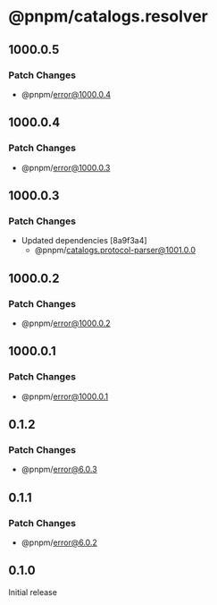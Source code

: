 # @pnpm/catalogs.resolver

## 1000.0.5

### Patch Changes

- @pnpm/error@1000.0.4

## 1000.0.4

### Patch Changes

- @pnpm/error@1000.0.3

## 1000.0.3

### Patch Changes

- Updated dependencies [8a9f3a4]
  - @pnpm/catalogs.protocol-parser@1001.0.0

## 1000.0.2

### Patch Changes

- @pnpm/error@1000.0.2

## 1000.0.1

### Patch Changes

- @pnpm/error@1000.0.1

## 0.1.2

### Patch Changes

- @pnpm/error@6.0.3

## 0.1.1

### Patch Changes

- @pnpm/error@6.0.2

## 0.1.0

Initial release
